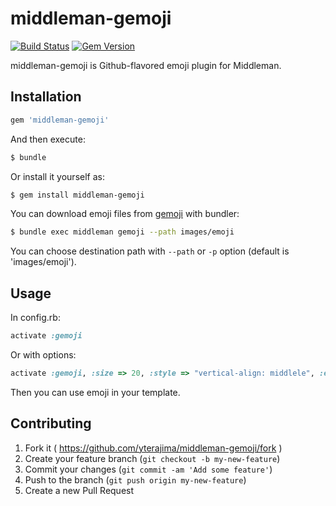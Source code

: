 # middleman-gemoji

[![Build Status](https://travis-ci.org/yterajima/middleman-gemoji.svg?branch=master)](https://travis-ci.org/yterajima/middleman-gemoji)
[![Gem Version](https://badge.fury.io/rb/middleman-gemoji.svg)](https://badge.fury.io/rb/middleman-gemoji)

middleman-gemoji is Github-flavored emoji plugin for Middleman.

## Installation


```ruby
gem 'middleman-gemoji'
```

And then execute:

```sh
$ bundle
```

Or install it yourself as:

```sh
$ gem install middleman-gemoji
```

You can download emoji files from [gemoji](https://rubygems.org/gems/gemoji) with bundler:

```sh
$ bundle exec middleman gemoji --path images/emoji
```

You can choose destination path with `--path` or `-p` option (default is 'images/emoji').

## Usage

In config.rb:

```ruby
activate :gemoji
```

Or with options:

```ruby
activate :gemoji, :size => 20, :style => "vertical-align: middlele", :emoji_dir => "images/emoji"
```

Then you can use emoji in your template.

## Contributing

1. Fork it ( https://github.com/yterajima/middleman-gemoji/fork )
2. Create your feature branch (`git checkout -b my-new-feature`)
3. Commit your changes (`git commit -am 'Add some feature'`)
4. Push to the branch (`git push origin my-new-feature`)
5. Create a new Pull Request
